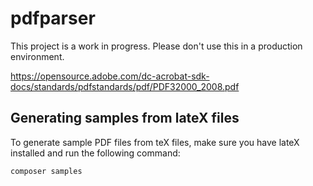 # pdfparser
This project is a work in progress. Please don't use this in a production environment.

https://opensource.adobe.com/dc-acrobat-sdk-docs/standards/pdfstandards/pdf/PDF32000_2008.pdf

## Generating samples from lateX files

To generate sample PDF files from teX files, make sure you have lateX installed and run the following command:

```composer samples```
